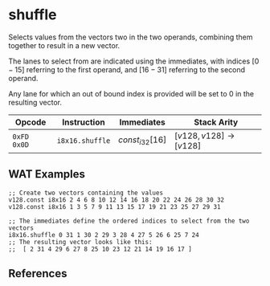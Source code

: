 
# shuffle

Selects values from the vectors two in the two operands, combining them together to result in a new vector.

The lanes to select from are indicated using the immediates, with indices $[0-15]$ referring to the first operand, and $[16-31]$ referring to the second operand.

Any lane for which an out of bound index is provided will be set to 0 in the resulting vector.



| Opcode      | Instruction       | Immediates        | Stack Arity |
|-------------|-------------------|-------------------|-------------|
| `0xFD 0x0D` | `i8x16.shuffle`   | $const_{i32}[16]$ | $[ v128, v128 ] \to [ v128 ]$ |


## WAT Examples

```wasm
;; Create two vectors containing the values
v128.const i8x16 2 4 6 8 10 12 14 16 18 20 22 24 26 28 30 32
v128.const i8x16 1 3 5 7 9 11 13 15 17 19 21 23 25 27 29 31

;; The immediates define the ordered indices to select from the two vectors
i8x16.shuffle 0 31 1 30 2 29 3 28 4 27 5 26 6 25 7 24
;; The resulting vector looks like this:
;;  [ 2 31 4 29 6 27 8 25 10 23 12 21 14 19 16 17 ]
```


## References

[^§2.4.1]: _WebAssembly Core Specification: Vector Instructions_ - <https://webassembly.github.io/spec/core/bikeshed/#vector-instructions%E2%91%A0>

